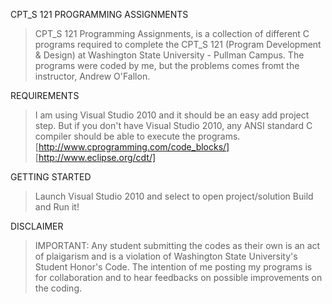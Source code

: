 CPT_S 121 PROGRAMMING ASSIGNMENTS

> CPT_S 121 Programming Assignments, is a collection of different C programs 
required to complete the CPT_S 121 (Program Development & Design) at Washington 
State University - Pullman Campus. The programs were coded by me, but the 
problems comes fromt the instructor, Andrew O'Fallon.


REQUIREMENTS

> I am using Visual Studio 2010 and it should be an easy add project step. 
But if you don't have Visual Studio 2010, any ANSI standard C compiler should 
be able to execute the programs. 
[http://www.cprogramming.com/code_blocks/] 
[http://www.eclipse.org/cdt/]


GETTING STARTED

> Launch Visual Studio 2010 and select to open project/solution
> Build and Run it!


DISCLAIMER

> IMPORTANT: Any student submitting the codes as their own is an act of plaigarism and 
is a violation of Washington State University's  Student Honor's Code. The 
intention of me posting my programs is for collaboration and to hear 
feedbacks on possible improvements on the coding. 
